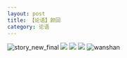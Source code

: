 ```yaml
---
layout: post
title: 【论语】颜回
category: 论语
---
```

![story_new_final](http://rjbwi03xh.hd-bkt.clouddn.com/img/story_new_final_0322.png)
![](http://rjbwi03xh.hd-bkt.clouddn.com/img/kong-0317-1.png)
![](http://rjbwi03xh.hd-bkt.clouddn.com/img/kong-0317-2.png)
![](http://rjbwi03xh.hd-bkt.clouddn.com/img/kong-220416-1.png)
![wanshan](http://rjbwi03xh.hd-bkt.clouddn.com/img/wanshan.png)

  




